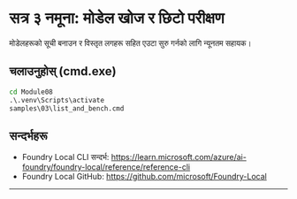 <!--
CO_OP_TRANSLATOR_METADATA:
{
  "original_hash": "ed8edea2fc43898c2537130fb3ae6878",
  "translation_date": "2025-09-22T17:48:09+00:00",
  "source_file": "Module08/samples/03/README.md",
  "language_code": "ne"
}
-->
# सत्र ३ नमूना: मोडेल खोज र छिटो परीक्षण

मोडेलहरूको सूची बनाउन र विस्तृत लगहरू सहित एउटा सुरु गर्नको लागि न्यूनतम सहायक।

## चलाउनुहोस् (cmd.exe)
```cmd
cd Module08
.\.venv\Scripts\activate
samples\03\list_and_bench.cmd
```

## सन्दर्भहरू
- Foundry Local CLI सन्दर्भ: https://learn.microsoft.com/azure/ai-foundry/foundry-local/reference/reference-cli
- Foundry Local GitHub: https://github.com/microsoft/Foundry-Local

---

